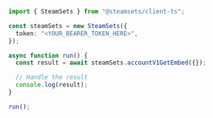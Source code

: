 <!-- Start SDK Example Usage [usage] -->
```typescript
import { SteamSets } from "@steamsets/client-ts";

const steamSets = new SteamSets({
  token: "<YOUR_BEARER_TOKEN_HERE>",
});

async function run() {
  const result = await steamSets.accountV1GetEmbed({});

  // Handle the result
  console.log(result);
}

run();

```
<!-- End SDK Example Usage [usage] -->